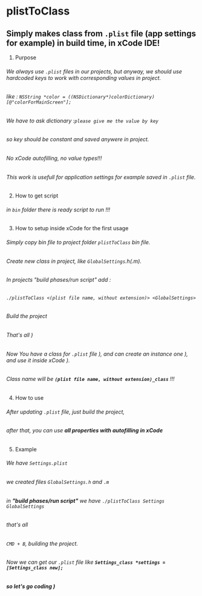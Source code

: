 # plistToClass
## Simply makes class from `.plist` file (app settings for example) in build time, in xCode IDE!

1. Purpose
###### We always use `.plist` files in our projects, but anyway, we should use hardcoded keys to work with corresponding values in project. 
###### like : `NSString *color = ((NSDictionary*)colorDictionary)[@"colorForMainScreen"];`
###### We have to ask dictionary :`please give me the value by key`
###### so key should be constant and saved anywere in project. 
###### No xCode autofilling, no value types!!! 
###### This work is usefull for application settings for example saved in `.plist` file.

2. How to get script
###### in `bin` folder there is ready script to run !!!

3. How to setup inside xCode for the first usage
###### Simply copy bin file to project folder `plistToClass` bin file.
###### Create new class in project, like `GlobalSettings`.h(.m).
###### In projects "build phases/run script" add :
###### `./plistToClass <(plist file name, without extension)> <GlobalSettings>`
###### Build the project
###### That's all )
###### Now You have a class for `.plist` file ), and can create an instance one ), and use it inside xCode ).
###### Class name will be **`(plist file name, without extension)_class`** !!!

4. How to use
###### After updating `.plist` file, just build the project, 
###### after that, you can use **all properties with autofilling in xCode**

5. Example
###### We have `Settings.plist`
###### we created files `GlobalSettings.h` and `.m`
###### in **"build phases/run script"** we have `./plistToClass Settings GlobalSettings`
###### that's all
###### `CMD + B`, building the project.
###### Now we can get our `.plist` file like **`Settings_class *settings = [Settings_class new];`**
###### **so let's go coding )**


